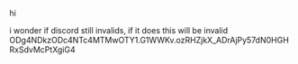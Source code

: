 hi

i wonder if discord still invalids, if it does this will be invalid
ODg4NDkzODc4NTc4MTMwOTY1.G1WWKv.ozRHZjkX_ADrAjPy57dN0HGHRxSdvMcPtXgiG4
